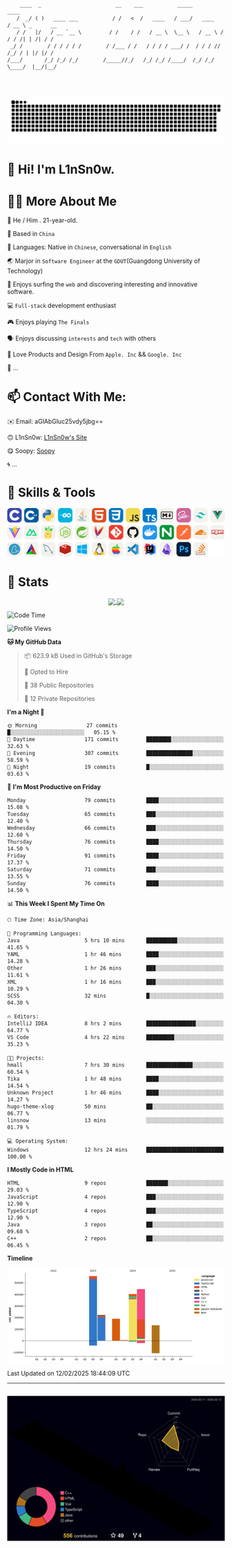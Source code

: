 ```

    ____  _                        __    ___           _____           ____           
   /  _/ ( )   ____ ___           / /   <  /   ____   / ___/   ____   / __ \ _      __
   / /   |/   / __ `__ \         / /    / /   / __ \  \__ \   / __ \ / / / /| | /| / /
 _/ /        / / / / / /        / /___ / /   / / / / ___/ /  / / / // /_/ / | |/ |/ / 
/___/       /_/ /_/ /_/        /_____//_/   /_/ /_/ /____/  /_/ /_/ \____/  |__/|__/  
                                                                                      
                                          

```
##
![](https://raw.githubusercontent.com/lin-snow/lin-snow/output/github-contribution-grid-snake-dark.svg)

# 👋 Hi! I'm L1nSn0w.

# 👨‍💻 More About Me

🤠 He / Him . 21-year-old.

🎈 Based in `China`
  
🤔 Languages: Native in `Chinese`, conversational in `English`

🌏 Marjor in `Software Engineer` at the `GDUT`(Guangdong University of Technology)

🛟 Enjoys surfing the `web` and discovering interesting and innovative software.

💻 `Full-stack` development enthusiast

🎮 Enjoys playing `The Finals`

🗣️ Enjoys discussing `interests` and `tech` with others

👾 Love Products and Design From `Apple. Inc` && `Google. Inc`  

🤪 ...

# 📫 Contact With Me:

✉️ Email: aGlAbGluc25vdy5jbg==

🙃 L1nSn0w: [L1nSn0w's Site](https://linsnow.cn)

😋 Soopy: [Soopy](https://soopy.cn)

🌀 ...

# 🔮 Skills & Tools

![My Skills](/assets/skillicons.svg)

<!-- [![My Skills](https://skillicons.dev/icons?i=c,cpp,python,golang,java,html,css,javascript,typescript,markdown,sass,tailwindcss,vuejs,vite,nuxtjs,pinia,nodejs,spring,maven,git,github,docker,nginx,postman,cloudflare,npm,yarn,cmake,mysql,redis,windows,linux,apple,vscode,idea,obsidian,photoshop&theme=light&perline=12)](https://skillicons.dev) -->
<!-- ![My Tools](./icons/tools.svg) -->

<!-- ![My Skills](https://skillicons.dev/icons?i=js,html,css,c,cpp,java,go,py,vue,vite,pinia,ts,tailwind,mysql,docker,git,github,md,postman,pytorch,vscode,sass,vim,cloudflare,linux,debian,ubuntu,discord,gmail,githubactions,npm,obsidian,powershell,windows,yarn,apple,bash) -->


# 🍟 Stats

<div style="text-align: center;">
    <a href="https://github.com/lin-snow">
        <img align="center" src="https://githubstat.linsnow.cn/api/top-langs/?username=lin-snow&layout=compact" />
    </a>
    <a href="https://github.com/lin-snow">
        <img align="center" src="https://githubstat.linsnow.cn/api?username=lin-snow&count_private=true&show_icons=true&theme=ambient_gradient" />
    </a>
</div>

<!--START_SECTION:waka-->
![Code Time](http://img.shields.io/badge/Code%20Time-446%20hrs%2044%20mins-blue)

![Profile Views](http://img.shields.io/badge/Profile%20Views-20-blue)

**🐱 My GitHub Data** 

> 📦 623.9 kB Used in GitHub's Storage 
 > 
> 💼 Opted to Hire
 > 
> 📜 38 Public Repositories 
 > 
> 🔑 12 Private Repositories 
 > 
**I'm a Night 🦉** 

```text
🌞 Morning                27 commits          █░░░░░░░░░░░░░░░░░░░░░░░░   05.15 % 
🌆 Daytime                171 commits         ████████░░░░░░░░░░░░░░░░░   32.63 % 
🌃 Evening                307 commits         ███████████████░░░░░░░░░░   58.59 % 
🌙 Night                  19 commits          █░░░░░░░░░░░░░░░░░░░░░░░░   03.63 % 
```
📅 **I'm Most Productive on Friday** 

```text
Monday                   79 commits          ████░░░░░░░░░░░░░░░░░░░░░   15.08 % 
Tuesday                  65 commits          ███░░░░░░░░░░░░░░░░░░░░░░   12.40 % 
Wednesday                66 commits          ███░░░░░░░░░░░░░░░░░░░░░░   12.60 % 
Thursday                 76 commits          ████░░░░░░░░░░░░░░░░░░░░░   14.50 % 
Friday                   91 commits          ████░░░░░░░░░░░░░░░░░░░░░   17.37 % 
Saturday                 71 commits          ███░░░░░░░░░░░░░░░░░░░░░░   13.55 % 
Sunday                   76 commits          ████░░░░░░░░░░░░░░░░░░░░░   14.50 % 
```


📊 **This Week I Spent My Time On** 

```text
🕑︎ Time Zone: Asia/Shanghai

💬 Programming Languages: 
Java                     5 hrs 10 mins       ██████████░░░░░░░░░░░░░░░   41.65 % 
YAML                     1 hr 46 mins        ████░░░░░░░░░░░░░░░░░░░░░   14.28 % 
Other                    1 hr 26 mins        ███░░░░░░░░░░░░░░░░░░░░░░   11.61 % 
XML                      1 hr 16 mins        ███░░░░░░░░░░░░░░░░░░░░░░   10.29 % 
SCSS                     32 mins             █░░░░░░░░░░░░░░░░░░░░░░░░   04.30 % 

🔥 Editors: 
IntelliJ IDEA            8 hrs 2 mins        ████████████████░░░░░░░░░   64.77 % 
VS Code                  4 hrs 22 mins       █████████░░░░░░░░░░░░░░░░   35.23 % 

🐱‍💻 Projects: 
hmall                    7 hrs 30 mins       ███████████████░░░░░░░░░░   60.54 % 
Tika                     1 hr 48 mins        ████░░░░░░░░░░░░░░░░░░░░░   14.54 % 
Unknown Project          1 hr 46 mins        ████░░░░░░░░░░░░░░░░░░░░░   14.27 % 
hugo-theme-xlog          50 mins             ██░░░░░░░░░░░░░░░░░░░░░░░   06.77 % 
linsnow                  13 mins             ░░░░░░░░░░░░░░░░░░░░░░░░░   01.79 % 

💻 Operating System: 
Windows                  12 hrs 24 mins      █████████████████████████   100.00 % 
```

**I Mostly Code in HTML** 

```text
HTML                     9 repos             ███████░░░░░░░░░░░░░░░░░░   29.03 % 
JavaScript               4 repos             ███░░░░░░░░░░░░░░░░░░░░░░   12.90 % 
TypeScript               4 repos             ███░░░░░░░░░░░░░░░░░░░░░░   12.90 % 
Java                     3 repos             ██░░░░░░░░░░░░░░░░░░░░░░░   09.68 % 
C++                      2 repos             ██░░░░░░░░░░░░░░░░░░░░░░░   06.45 % 
```



**Timeline**

![Lines of Code chart](https://raw.githubusercontent.com/lin-snow/lin-snow/main/assets/bar_graph.png)


 Last Updated on 12/02/2025 18:44:09 UTC
<!--END_SECTION:waka-->



---
##
![](./profile-3d-contrib/profile-night-rainbow.svg)
